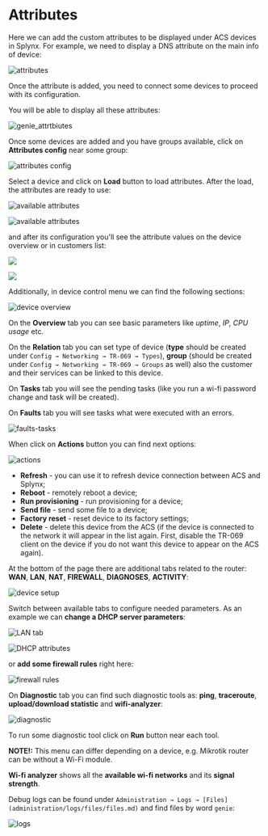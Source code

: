 Attributes
==========

Here we can add the custom attributes to be displayed under ACS devices in Splynx. For example, we need to display a DNS attribute on the main info of device:

![attributes](attributes.png)

Once the attribute is added, you need to connect some devices to proceed with its configuration.

You will be able to display all these attributes:

![genie_attrtbiutes](genie_attributes.png)

Once some devices are added and you have groups available, click on **Attributes config** near some group:

![attributes config](load_attributes.png)

Select a device and click on **Load** button to load attributes. After the load, the attributes are ready to use:

![available attributes](available_attributes.png)

![available attributes](available_attributes1.png)

and after its configuration you'll see the attribute values on the device overview or in customers list:

![](dns_device_overview.png)

![](dns_customer_list.png)

Additionally, in device control menu we can find the following sections:

![device overview](device_overview.png)

On the **Overview** tab you can see basic parameters like *uptime*, *IP*, *CPU usage* etc.

On the **Relation** tab you can set type of device (**type** should be created under `Config → Networking → TR-069 → Types`), **group** (should be created under `Config → Networking → TR-069 → Groups` as well) also the customer and their services can be linked to this device.

On **Tasks** tab you will see the pending tasks (like you run a wi-fi password change and task will be created).

On **Faults** tab you will see tasks what were executed with an errors.

![faults-tasks](tasks-faults.png)

When click on **Actions** button you can find next options:

![actions](actions.png)

- **Refresh** - you can use it to refresh device connection between ACS and Splynx;
- **Reboot** - remotely reboot a device;
- **Run provisioning** - run provisioning for a device;
- **Send file** - send some file to a device;
- **Factory reset** - reset device to its factory settings;
- **Delete** - delete this device from the ACS (if the device is connected to the network it will appear in the list again. First, disable the TR-069 client on the device if you do not want this device to appear on the ACS again).

At the bottom of the page there are additional tabs related to the router: **WAN**, **LAN**, **NAT**, **FIREWALL**, **DIAGNOSES**, **ACTIVITY**:

![device setup](device_setup.png)

Switch between available tabs to configure needed parameters. As an example we can **change a DHCP server parameters**:

![LAN tab](lan_tab.png)

![DHCP attributes](change_dhcp_parameters.png)

or **add some firewall rules** right here:

![firewall rules](firewall_rules.png)

On **Diagnostic** tab you can find such diagnostic tools as:  **ping**, **traceroute**, **upload/download statistic** and **wifi-analyzer**:

![diagnostic](diagnostic.png)

To run some diagnostic tool click on **Run** button near each tool.

**NOTE!:** This menu can differ depending on a device, e.g. Mikrotik router can be without а Wi-Fi module.

**Wi-fi analyzer** shows all the **available wi-fi networks** and its **signal strength**.

Debug logs can be found under `Administration → Logs → [Files](administration/logs/files/files.md)` and find files by word `genie`:

![logs](logs.png)
